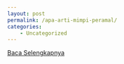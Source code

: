 ```yaml
---
layout: post
permalink: /apa-arti-mimpi-peramal/
categories:
    - Uncategorized
---
```


[Baca Selengkapnya](/05)